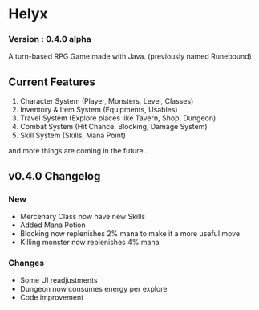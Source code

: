 # Helyx
### Version : 0.4.0 alpha

A turn-based RPG Game made with Java. (previously named Runebound)

## Current Features
1. Character System (Player, Monsters, Level, Classes)
2. Inventory & Item System (Equipments, Usables)
3. Travel System (Explore places like Tavern, Shop, Dungeon)
4. Combat System (Hit Chance, Blocking, Damage System)
5. Skill System (Skills, Mana Point)
   
and more things are coming in the future..

## v0.4.0 Changelog
### New
- Mercenary Class now have new Skills
- Added Mana Potion
- Blocking now replenishes 2% mana to make it a more useful move
- Killing monster now replenishes 4% mana
### Changes
- Some UI readjustments
- Dungeon now consumes energy per explore
- Code improvement


